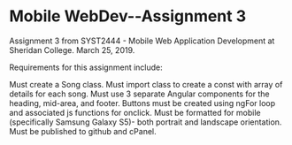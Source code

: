 # Mobile WebDev--Assignment 3

Assignment 3 from SYST2444 - Mobile Web Application Development at Sheridan College.
March 25, 2019.

Requirements for this assignment include:

Must create a Song class.
Must import class to create a const with array of details for each song.
Must use 3 separate Angular components for the heading, mid-area, and footer.
Buttons must be created using ngFor loop and associated js functions for onclick.
Must be formatted for mobile (specifically Samsung Galaxy S5)- both portrait and landscape orientation.
Must be published to github and cPanel.

